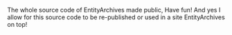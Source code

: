 The whole source code of EntityArchives made public, Have fun!
And yes I allow for this source code to be re-published or used in a site
EntityArchives on top!
